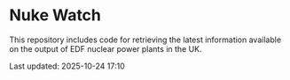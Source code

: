 # Nuke Watch

This repository includes code for retrieving the latest information available on the output of EDF nuclear power plants in the UK.

Last updated: 2025-10-24 17:10
